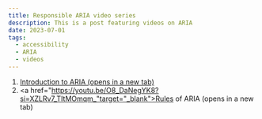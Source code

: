 ```yaml
---
title: Responsible ARIA video series
description: This is a post featuring videos on ARIA
date: 2023-07-01
tags:
  - accessibility
  - ARIA
  - videos
---
```


1. <a href="https://youtu.be/WJigEBef8Yc?si=wwux8ezd0S7po_ta" target="_blank">Introduction to ARIA (opens in a new tab)</a>
2. <a href="https://youtu.be/O8_DaNegYK8?si=XZLRv7_TItMOmqm_"target="_blank">Rules of ARIA (opens in a new tab)</a>
